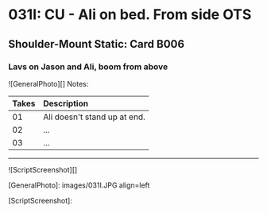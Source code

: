 # 031I: CU - Ali on bed. From side OTS

## Shoulder-Mount Static: Card B006

### Lavs on Jason and Ali, boom from above

![GeneralPhoto][]
Notes: 

| Takes | Description |
|:---|:----|
| 01 | Ali doesn't stand up at end. |
| 02 | ... |
| 03 | ... |

----

![ScriptScreenshot][]


[GeneralPhoto]:  images/031I.JPG align=left

[ScriptScreenshot]: 